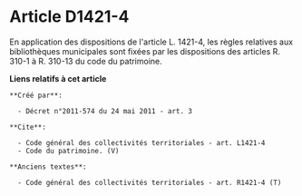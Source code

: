 # Article D1421-4

En application des dispositions de l'article L. 1421-4, les règles relatives aux bibliothèques municipales sont fixées par
les dispositions des articles R. 310-1 à R. 310-13 du code du patrimoine.

**Liens relatifs à cet article**

	**Créé par**:

	  - Décret n°2011-574 du 24 mai 2011 - art. 3

	**Cite**:

	  - Code général des collectivités territoriales - art. L1421-4
	  - Code du patrimoine. (V)

	**Anciens textes**:

	  - Code général des collectivités territoriales - art. R1421-4 (T)

